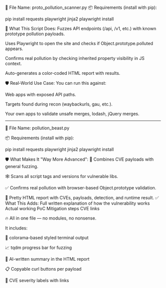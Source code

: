 🧬 File Name: proto_pollution_scanner.py
📦 Requirements (install with pip):

pip install requests playwright jinja2
playwright install


🚀 What This Script Does:
Fuzzes API endpoints (/api, /v1, etc.) with known prototype pollution payloads.

Uses Playwright to open the site and checks if Object.prototype.polluted appears.

Confirms real pollution by checking inherited property visibility in JS context.

Auto-generates a color-coded HTML report with results.

🛡️ Real-World Use Case:
You can run this against:

Web apps with exposed API paths.

Targets found during recon (waybackurls, gau, etc.).

Your own apps to validate unsafe merges, lodash, jQuery merges.

_______________________________________________________________________________________________

🧬 File Name: pollution_beast.py

📦 Requirements (install with pip):

pip install requests playwright jinja2
playwright install

🛡️ What Makes It "Way More Advanced":
💉 Combines CVE payloads with general fuzzing.

🕸️ Scans all script tags and versions for vulnerable libs.

✅ Confirms real pollution with browser-based Object.prototype validation.

📄 Pretty HTML report with CVEs, payloads, detection, and runtime result.
✅ What This Adds:
Full written explanation of how the vulnerability works
Actual working PoC
Mitigation steps
CVE links

🔥 All in one file — no modules, no nonsense.

It includes:

🎨 colorama-based styled terminal output

📈 tqdm progress bar for fuzzing

🧠 AI-written summary in the HTML report

📋 Copyable curl buttons per payload

🔐 CVE severity labels with links

